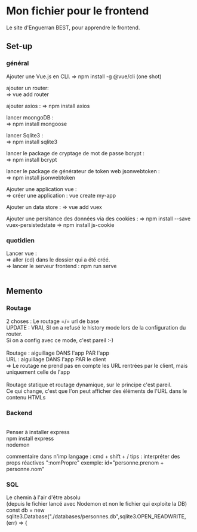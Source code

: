 # Mon fichier pour le frontend
Le site d'Enguerran BEST, pour apprendre le frontend. 

## Set-up 

### général
 Ajouter une Vue.js en CLI.
 => npm install -g @vue/cli
(one shot)

ajouter un router:  
   =>  vue add router

ajouter axios : 
   => npm install axios

lancer moongoDB :  
   => npm install mongoose

lancer Sqlite3 :  
   => npm install sqlite3

lancer le package de cryptage de mot de passe bcrypt :  
   => npm install bcrypt

lancer le package de générateur de token web jsonwebtoken :  
   => npm install jsonwebtoken

Ajouter une application vue :  
   => créer une application : vue create my-app

Ajouter un data store : 
   => vue add vuex

Ajouter une persitance des données via des cookies : 
   => npm install --save vuex-persistedstate
   => npm install js-cookie
### quotidien

Lancer vue : 
<br/>
   => aller (cd) dans le dossier qui a été créé.
<br/>
   => lancer le serveur frontend : npm run serve
<br/>
<br/>


## Memento

### Routage

2 choses : Le routage =/= url de base
<br/>
UPDATE : VRAI, SI on a refusé le history mode lors de la configuration du router. 
<br/>
Si on a config avec ce mode, c'est pareil :-)
<br/>
<br/>
Routage : aiguillage DANS l'app PAR l'app
<br/>
URL : aiguillage DANS l'app PAR le client
<br/>
=> Le routage ne prend pas en compte les URL rentrées par le client, mais uniquement celle de l'app
<br/>
<br/>
Routage statique et routage dynamique, sur le principe c'est pareil. 
<br/>
Ce qui change, c'est que l'on peut afficher des éléments de l'URL dans le contenu HTMLs

### Backend

<br/> Penser à installer express 
<br/> npm install express
<br/> nodemon <nomDuServeur>

commentaire dans n'imp langage : cmd + shift + /
tips : interpréter des props réactives ":nomPropre"
exemple: id="personne.prenom + personne.nom"

### SQL
Le chemin à l'air d'être absolu  
(depuis le fichier lancé avec Nodemon et non le fichier qui exploite la DB)
const db = new sqlite3.Database("./databases/personnes.db",sqlite3.OPEN_READWRITE, (err) => {
